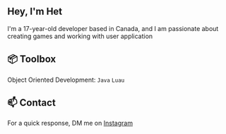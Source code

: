 ## Hey, I'm Het

I'm a 17-year-old developer based in Canada, and I am passionate about creating games and working with user application


## 📦 Toolbox
Object Oriented Development: ```Java``` ```Luau```


## 📫 Contact
For a quick response, DM me on [Instagram](https://www.instagram.com/_hzt._/)
